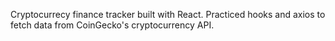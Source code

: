 Cryptocurrecy finance tracker built with React. Practiced hooks and axios to fetch data from CoinGecko's cryptocurrency API.

